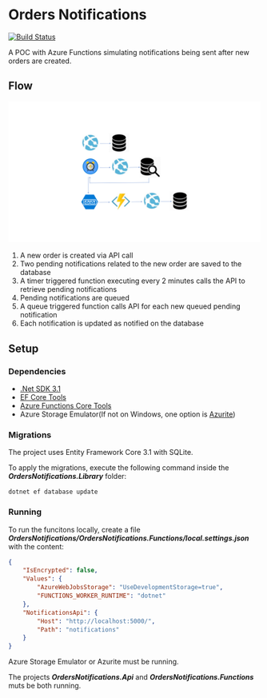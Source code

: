 # Orders Notifications

[![Build Status](https://dev.azure.com/l3-guilhermeporto/Orders%20Notifications/_apis/build/status/orders-notifications-api?branchName=master)](https://dev.azure.com/l3-guilhermeporto/Orders%20Notifications/_build/latest?definitionId=13&branchName=master)

A POC with Azure Functions simulating notifications being sent after new orders are created.

## Flow

![alt text](https://github.com/guiportooo/orders-notifications/raw/master/Diagram.png "Diagram")

1. A new order is created via API call
2. Two pending notifications related to the new order are saved to the database
2. A timer triggered function executing every 2 minutes calls the API to retrieve pending notifications
3. Pending notifications are queued
4. A queue triggered function calls API for each new queued pending notification
5. Each notification is updated as notified on the database

## Setup

### Dependencies

- [.Net SDK 3.1](https://dotnet.microsoft.com/download/dotnet-core/3.1)
- [EF Core Tools](https://docs.microsoft.com/en-us/ef/core/miscellaneous/cli/dotnet)
- [Azure Functions Core Tools](https://github.com/Azure/azure-functions-core-tools)
- Azure Storage Emulator(If not on Windows, one option is [Azurite](https://github.com/Azure/Azurite))

### Migrations

The project uses Entity Framework Core 3.1 with SQLite.

To apply the migrations, execute the following command inside the ***OrdersNotifications.Library*** folder:

```
dotnet ef database update
```

### Running

To run the funcitons locally, create a file ***OrdersNotifications/OrdersNotifications.Functions/local.settings.json*** with the content:

```json
{
    "IsEncrypted": false,
    "Values": {
        "AzureWebJobsStorage": "UseDevelopmentStorage=true",
        "FUNCTIONS_WORKER_RUNTIME": "dotnet"
    },
    "NotificationsApi": {
        "Host": "http://localhost:5000/",
        "Path": "notifications"
    }
}
```

Azure Storage Emulator or Azurite must be running.

The projects ***OrdersNotifications.Api*** and ***OrdersNotifications.Functions*** muts be both running.
